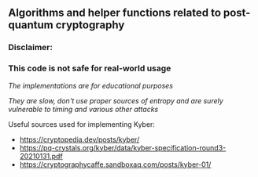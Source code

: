 ## Algorithms and helper functions related to post-quantum cryptography

### Disclaimer:

### This code is not safe for real-world usage

*The implementations are for educational purposes*

*They are slow, don't use proper sources of entropy and are surely vulnerable to timing and various other attacks*

Useful sources used for implementing Kyber:

* https://cryptopedia.dev/posts/kyber/
* https://pq-crystals.org/kyber/data/kyber-specification-round3-20210131.pdf
* https://cryptographycaffe.sandboxaq.com/posts/kyber-01/
